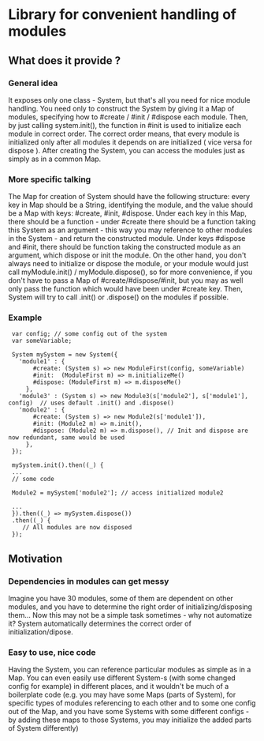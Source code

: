 # Library for convenient handling of modules

## What does it provide ?

### General idea
It exposes only one class - System, but that's all you need for nice module handling.
You need only to construct the System by giving it a Map of modules, specifying how to #create / #init / #dispose
each module. Then, by just calling system.init(), the function in #init is used to initialize
each module in correct order. The correct order means, that every module is initialized only
after all modules it depends on are initialized ( vice versa for dispose ). After creating the System,
you can access the modules just as simply as in a common Map.

### More specific talking
The Map for creation of System should have the following structure: every key in Map should be 
a String, identifying the module, and the value should be a Map with keys: #create, #init, #dispose.
Under each key in this Map, there should be a function - under #create there should be a function
taking this System as an argument - this way you may reference to other modules in the System - and return
the constructed module. Under keys #dispose and #init, there should be function taking the constructed
module as an argument, which dispose or init the module. On the other hand, you don't always need to initialize
or dispose the module, or your module would just call myModule.init() / myModule.dispose(), so for 
more convenience, if you don't have to pass a Map of #create/#dispose/#init, but you may as well only pass
the function which would have been under #create key. Then, System will try to call .init() or .dispose() 
on the modules if possible.

### Example

     var config; // some config out of the system
     var someVariable;
     
     System mySystem = new System({
       'module1' : {
           #create: (System s) => new ModuleFirst(config, someVariable)
           #init:  (ModuleFirst m) => m.initializeMe()
           #dispose: (ModuleFirst m) => m.disposeMe()
         },
       'module3' : (System s) => new Module3(s['module2'], s['module1'], config)  // uses default .init() and .dispose()
       'module2' : {
           #create: (System s) => new Module2(s['module1']),
           #init: (Module2 m) => m.init(),
           #dispose: (Module2 m) => m.dispose(), // Init and dispose are now redundant, same would be used 
         },
     });
     
     mySystem.init().then((_) {
     ... 
     // some code
     
     Module2 = mySystem['module2']; // access initialized module2
     
     ...
     }).then((_) => mySystem.dispose())
     .then((_) {
        // All modules are now disposed
     }); 

## Motivation

### Dependencies in modules can get messy
Imagine you have 30 modules, some of them are dependent on other modules,
and you have to determine the right order of initializing/disposing them... Now this
may not be a simple task sometimes - why not automatize it? System automatically
determines the correct order of initialization/dipose.

### Easy to use, nice code
Having the System, you can reference particular modules as simple as in a Map.
You can even easily use different System-s (with some changed config for example) 
in different places, and it wouldn't be much of a boilerplate code (e.g. you may
have some Maps (parts of System), for specific types of modules referencing
to each other and to some one config out of the Map, and you have some Systems with
some different configs - by adding these maps to those Systems, you may initialize
the added parts of System differently)
